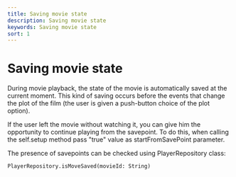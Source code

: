 ```yaml
---
title: Saving movie state
description: Saving movie state
keywords: Saving movie state
sort: 1
---
```


# Saving movie state

During movie playback, the state of the movie is automatically saved at the current moment. This kind of saving occurs before the events that change the plot of the film (the user is given a push-button choice of the plot option).

If the user left the movie without watching it, you can give him the opportunity to continue playing from the savepoint. To do this, when calling the self.setup method pass "true" value as startFromSavePoint parameter.

The presence of savepoints can be checked using PlayerRepository class:

```
PlayerRepository.isMoveSaved(movieId: String)
```
